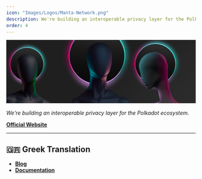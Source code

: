 ```yaml
---
icon: "Images/Logos/Manta-Network.png"
description: We're building an interoperable privacy layer for the Polkadot ecosystem.
order: 4
---
```


![](../Images/Covers/Manta-Network.png)

_We're building an interoperable privacy layer for the Polkadot ecosystem._

[**Official Website**](https://manta.network/)

---

## 🇬🇷 Greek Translation

- [**Blog**](https://mantanetworkgr.substack.com/)
- [**Documentation**](https://mantanetworkgr.gitbook.io/greek/)
